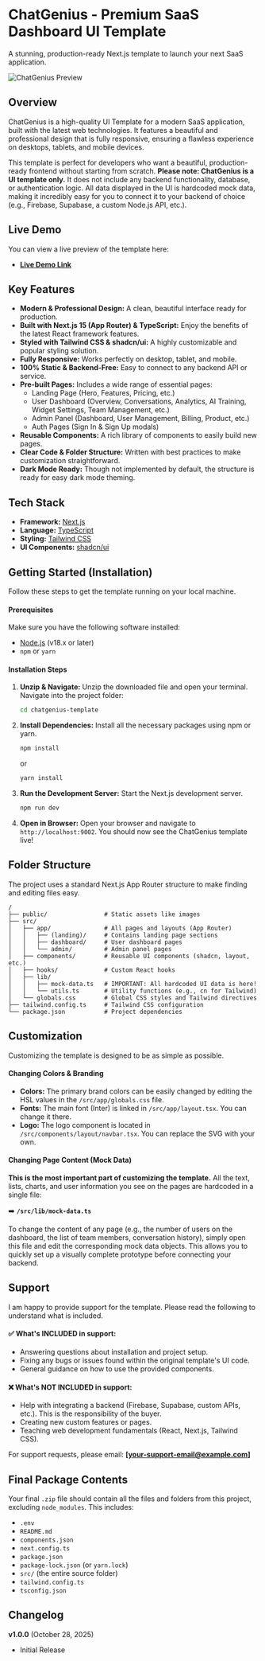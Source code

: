 # ChatGenius - Premium SaaS Dashboard UI Template

A stunning, production-ready Next.js template to launch your next SaaS application.

![ChatGenius Preview](https://picsum.photos/seed/readme/1200/600)

## Overview

ChatGenius is a high-quality UI Template for a modern SaaS application, built with the latest web technologies. It features a beautiful and professional design that is fully responsive, ensuring a flawless experience on desktops, tablets, and mobile devices.

This template is perfect for developers who want a beautiful, production-ready frontend without starting from scratch. **Please note: ChatGenius is a UI template only.** It does not include any backend functionality, database, or authentication logic. All data displayed in the UI is hardcoded mock data, making it incredibly easy for you to connect it to your backend of choice (e.g., Firebase, Supabase, a custom Node.js API, etc.).

## Live Demo

You can view a live preview of the template here:

- **[Live Demo Link](https://chatgenius-template.yourdomain.com)**

## Key Features

- **Modern & Professional Design:** A clean, beautiful interface ready for production.
- **Built with Next.js 15 (App Router) & TypeScript:** Enjoy the benefits of the latest React framework features.
- **Styled with Tailwind CSS & shadcn/ui:** A highly customizable and popular styling solution.
- **Fully Responsive:** Works perfectly on desktop, tablet, and mobile.
- **100% Static & Backend-Free:** Easy to connect to any backend API or service.
- **Pre-built Pages:** Includes a wide range of essential pages:
    - Landing Page (Hero, Features, Pricing, etc.)
    - User Dashboard (Overview, Conversations, Analytics, AI Training, Widget Settings, Team Management, etc.)
    - Admin Panel (Dashboard, User Management, Billing, Product, etc.)
    - Auth Pages (Sign In & Sign Up modals)
- **Reusable Components:** A rich library of components to easily build new pages.
- **Clear Code & Folder Structure:** Written with best practices to make customization straightforward.
- **Dark Mode Ready:** Though not implemented by default, the structure is ready for easy dark mode theming.

## Tech Stack

- **Framework:** [Next.js](https://nextjs.org/)
- **Language:** [TypeScript](https://www.typescriptlang.org/)
- **Styling:** [Tailwind CSS](https://tailwindcss.com/)
- **UI Components:** [shadcn/ui](https://ui.shadcn.com/)

## Getting Started (Installation)

Follow these steps to get the template running on your local machine.

#### Prerequisites

Make sure you have the following software installed:
- [Node.js](https://nodejs.org/) (v18.x or later)
- `npm` or `yarn`

#### Installation Steps

1.  **Unzip & Navigate:**
    Unzip the downloaded file and open your terminal. Navigate into the project folder:
    ```bash
    cd chatgenius-template
    ```

2.  **Install Dependencies:**
    Install all the necessary packages using npm or yarn.
    ```bash
    npm install
    ```
    or
    ```bash
    yarn install
    ```

3.  **Run the Development Server:**
    Start the Next.js development server.
    ```bash
    npm run dev
    ```

4.  **Open in Browser:**
    Open your browser and navigate to `http://localhost:9002`. You should now see the ChatGenius template live!

## Folder Structure

The project uses a standard Next.js App Router structure to make finding and editing files easy.

```
/
├── public/                # Static assets like images
├── src/
│   ├── app/               # All pages and layouts (App Router)
│   │   ├── (landing)/     # Contains landing page sections
│   │   ├── dashboard/     # User dashboard pages
│   │   └── admin/         # Admin panel pages
│   ├── components/        # Reusable UI components (shadcn, layout, etc.)
│   ├── hooks/             # Custom React hooks
│   ├── lib/
│   │   ├── mock-data.ts   # IMPORTANT: All hardcoded UI data is here!
│   │   └── utils.ts       # Utility functions (e.g., cn for Tailwind)
│   └── globals.css        # Global CSS styles and Tailwind directives
├── tailwind.config.ts     # Tailwind CSS configuration
└── package.json           # Project dependencies
```

## Customization

Customizing the template is designed to be as simple as possible.

#### Changing Colors & Branding

-   **Colors:** The primary brand colors can be easily changed by editing the HSL values in the `/src/app/globals.css` file.
-   **Fonts:** The main font (Inter) is linked in `/src/app/layout.tsx`. You can change it there.
-   **Logo:** The logo component is located in `/src/components/layout/navbar.tsx`. You can replace the SVG with your own.

#### Changing Page Content (Mock Data)

**This is the most important part of customizing the template.** All the text, lists, charts, and user information you see on the pages are hardcoded in a single file:

➡️ **`/src/lib/mock-data.ts`**

To change the content of any page (e.g., the number of users on the dashboard, the list of team members, conversation history), simply open this file and edit the corresponding mock data objects. This allows you to quickly set up a visually complete prototype before connecting your backend.

## Support

I am happy to provide support for the template. Please read the following to understand what is included.

#### ✅ What's INCLUDED in support:
- Answering questions about installation and project setup.
- Fixing any bugs or issues found within the original template's UI code.
- General guidance on how to use the provided components.

#### ❌ What's NOT INCLUDED in support:
- Help with integrating a backend (Firebase, Supabase, custom APIs, etc.). This is the responsibility of the buyer.
- Creating new custom features or pages.
- Teaching web development fundamentals (React, Next.js, Tailwind CSS).

For support requests, please email: **[your-support-email@example.com]**

## Final Package Contents

Your final `.zip` file should contain all the files and folders from this project, excluding `node_modules`. This includes:

- `.env`
- `README.md`
- `components.json`
- `next.config.ts`
- `package.json`
- `package-lock.json` (or `yarn.lock`)
- `src/` (the entire source folder)
- `tailwind.config.ts`
- `tsconfig.json`


## Changelog

**v1.0.0** (October 28, 2025)
- Initial Release
